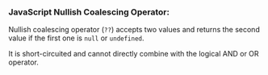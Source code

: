 <h3>JavaScript Nullish Coalescing Operator:</h3>

Nullish coalescing operator (`??`) accepts two values and returns the second value if the first one is `null` or `undefined`.

It is short-circuited and cannot directly combine with the logical AND or OR operator.